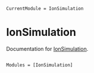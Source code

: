 ```@meta
CurrentModule = IonSimulation
```

# IonSimulation

Documentation for [IonSimulation](https://github.com/JoleikNord/IonSimulation.jl).

```@index
```

```@autodocs
Modules = [IonSimulation]
```
